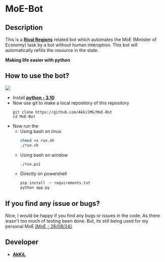 # MoE-Bot

## Description

This is a **[Rival Regions](https://rivalregions.com)** related bot which automates the MoE (Minister of Economy) task by a bot without human interuption. This bot will automatically refills the resource in the state. 

**Making life easier with python**

## How to use the bot?

<div style="align: center;">
    <a href="https://www.youtube.com/watch?v=_WwilnJU_JM">
        <img src="http://i.ytimg.com/vi/_WwilnJU_JM/hqdefault.jpg"</img>
    </a>
</div>

- Install **[python - 3.10]()** 
- Now use git to make a local repository of this repository
    ```git
    git clone https://github.com/AkkilMG/MoE-Bot
    cd MoE-Bot
    ```
- Now run the 
    - Using bash on linux
        ```bash
        chmod +x run.sh
        ./run.sh
        ```
    - Using bash on window
        ```bash
        ./run.ps1
        ```
    - Directly on powershell
        ```cmd
        pip install -r requirements.txt
        python app.py
        ```

## If you find any issue or bugs?

Nice, I would be happy if you find any bugs or issues in the code. As there wasn't too much of testing been done. But, its still being used for my personal MoE [[MoE - 26/08/24]](https://rivalregions.com/#slide/profile/2001627254).

## Developer

- **[AkKiL](https://github.com/AkKiLMG)**
